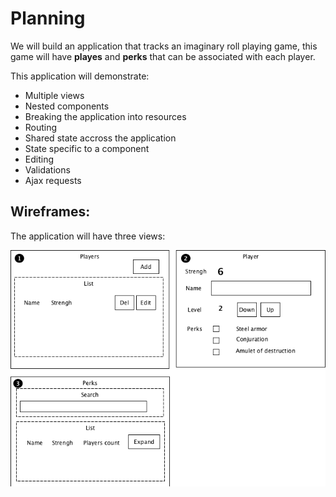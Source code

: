 # Planning

We will build an application that tracks an imaginary roll playing game, this game will have __playes__ and __perks__ that can be associated with each player. 

This application will demonstrate:

- Multiple views
- Nested components
- Breaking the application into resources
- Routing
- Shared state accross the application
- State specific to a component
- Editing
- Validations
- Ajax requests

## Wireframes:

The application will have three views:

![Wireframe](plan-v01.png)

